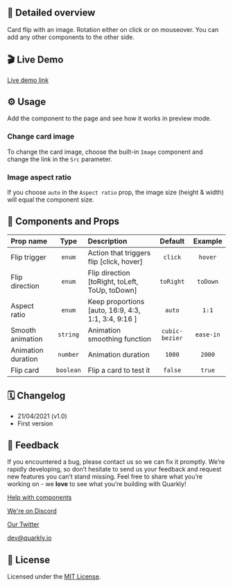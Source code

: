 ## 📖 Detailed overview

Card flip with an image. Rotation either on click or on mouseover. You can add any other components to the other side.

## 🎬 Live Demo

[Live demo link](https://quarkly-catalog.netlify.app/cardflip/)

## ⚙️ Usage

Add the component to the page and see how it works in preview mode.

### Change card image

To change the card image, choose the built-in `Image` component and change the link in the `Src` parameter.

### Image aspect ratio

If you choose `auto` in the `Aspect ratio` prop, the image size (height & width) will equal the component size.

## 🧩 Components and Props

| Prop name          |   Type    | Description                                         |    Default     |  Example  |
| :----------------- | :-------: | :-------------------------------------------------- | :------------: | :-------: |
| Flip trigger       |  `enum`   | Action that triggers flip [click, hover]            |    `click`     |  `hover`  |
| Flip direction     |  `enum`   | Flip direction [toRight, toLeft, ToUp, toDown]      |   `toRight`    | `toDown`  |
| Aspect ratio       |  `enum`   | Keep proportions [auto, 16:9, 4:3, 1:1, 3:4, 9:16 ] |     `auto`     |   `1:1`   |
| Smooth animation   | `string`  | Animation smoothing function                        | `cubic-bezier` | `ease-in` |
| Animation duration | `number`  | Animation duration                                  |     `1000`     |  `2000`   |
| Flip card          | `boolean` | Flip a card to test it                              |    `false`     |  `true`   |

## 🗓 Changelog

-   21/04/2021 (v1.0)
-   First version

## 📮 Feedback

If you encountered a bug, please contact us so we can fix it promptly. We’re rapidly developing, so don’t hesitate to send us your feedback and request new features you can’t stand missing. Feel free to share what you’re working on - we **love** to see what you’re building with Quarkly!

[Help with components](https://community.quarkly.io/c/requests/11)

[We're on Discord](https://discord.gg/f9KhSMGX)

[Our Twitter](https://twitter.com/quarklyapp)

[dev@quarkly.io](mailto:dev@quarkly.io)

## 📝 License

Licensed under the [MIT License](./LICENSE).
